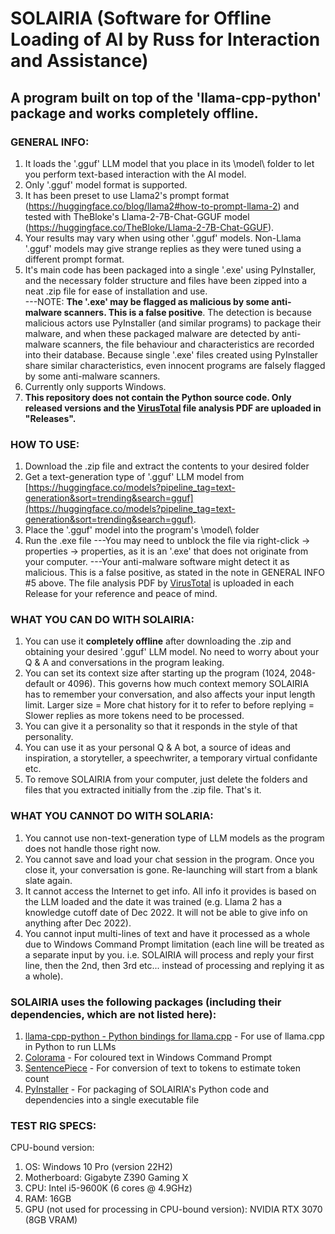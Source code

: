 # SOLAIRIA (Software for Offline Loading of AI by Russ for Interaction and Assistance)
## A program built on top of the 'llama-cpp-python' package and works completely offline.

### GENERAL INFO:
1) It loads the '.gguf' LLM model that you place in its \model\ folder to let you perform text-based interaction with the AI model.
2) Only '.gguf' model format is supported.
3) It has been preset to use Llama2's prompt format (https://huggingface.co/blog/llama2#how-to-prompt-llama-2) and tested with TheBloke's Llama-2-7B-Chat-GGUF model (https://huggingface.co/TheBloke/Llama-2-7B-Chat-GGUF).
4) Your results may vary when using other '.gguf' models. Non-Llama '.gguf' models may give strange replies as they were tuned using a different prompt format.
5) It's main code has been packaged into a single '.exe' using PyInstaller, and the necessary folder structure and files have been zipped into a neat .zip file for ease of installation and use.<br>
---NOTE: **The '.exe' may be flagged as malicious by some anti-malware scanners. This is a false positive**. The detection is because malicious actors use PyInstaller (and similar programs) to package their malware, and when these packaged malware are detected by anti-malware scanners, the file behaviour and characteristics are recorded into their database. Because single '.exe' files created using PyInstaller share similar characteristics, even innocent programs are falsely flagged by some anti-malware scanners.
6) Currently only supports Windows.
7) **This repository does not contain the Python source code. Only released versions and the [VirusTotal](https://www.virustotal.com) file analysis PDF are uploaded in "Releases".**

### HOW TO USE:
1) Download the .zip file and extract the contents to your desired folder
2) Get a text-generation type of '.gguf' LLM model from [https://huggingface.co/models?pipeline_tag=text-generation&sort=trending&search=gguf](https://huggingface.co/models?pipeline_tag=text-generation&sort=trending&search=gguf).
3) Place the '.gguf' model into the program's \model\ folder
4) Run the .exe file
---You may need to unblock the file via right-click -> properties -> properties, as it is an '.exe' that does not originate from your computer.
---Your anti-malware software might detect it as malicious. This is a false positive, as stated in the note in GENERAL INFO #5 above. The file analysis PDF by [VirusTotal](https://www.virustotal.com) is uploaded in each Release for your reference and peace of mind.

### WHAT YOU CAN DO WITH SOLAIRIA:
1) You can use it **completely offline** after downloading the .zip and obtaining your desired '.gguf' LLM model. No need to worry about your Q & A and conversations in the program leaking.
2) You can set its context size after starting up the program (1024, 2048-default or 4096). This governs how much context memory SOLAIRIA has to remember your conversation, and also affects your input length limit. Larger size = More chat history for it to refer to before replying = Slower replies as more tokens need to be processed.
3) You can give it a personality so that it responds in the style of that personality.
4) You can use it as your personal Q & A bot, a source of ideas and inspiration, a storyteller, a speechwriter, a temporary virtual confidante etc.
5) To remove SOLAIRIA from your computer, just delete the folders and files that you extracted initially from the .zip file. That's it.

### WHAT YOU CANNOT DO WITH SOLARIA:
1) You cannot use non-text-generation type of LLM models as the program does not handle those right now.
2) You cannot save and load your chat session in the program. Once you close it, your conversation is gone. Re-launching will start from a blank slate again.
3) It cannot access the Internet to get info. All info it provides is based on the LLM loaded and the date it was trained (e.g. Llama 2 has a knowledge cutoff date of Dec 2022. It will not be able to give info on anything after Dec 2022).
4) You cannot input multi-lines of text and have it processed as a whole due to Windows Command Prompt limitation (each line will be treated as a separate input by you. i.e. SOLAIRIA will process and reply your first line, then the 2nd, then 3rd etc... instead of processing and replying it as a whole). 

### SOLAIRIA uses the following packages (including their dependencies, which are not listed here):
1) [llama-cpp-python - Python bindings for llama.cpp](https://github.com/abetlen/llama-cpp-python) - For use of llama.cpp in Python to run LLMs
2) [Colorama](https://github.com/tartley/colorama) - For coloured text in Windows Command Prompt
3) [SentencePiece](https://github.com/google/sentencepiece) - For conversion of text to tokens to estimate token count
4) [PyInstaller](https://github.com/pyinstaller/pyinstaller) - For packaging of SOLAIRIA's Python code and dependencies into a single executable file

### TEST RIG SPECS:
CPU-bound version:
1) OS: Windows 10 Pro (version 22H2)
2) Motherboard: Gigabyte Z390 Gaming X
3) CPU: Intel i5-9600K (6 cores @ 4.9GHz)
4) RAM: 16GB
5) GPU (not used for processing in CPU-bound version): NVIDIA RTX 3070 (8GB VRAM)
